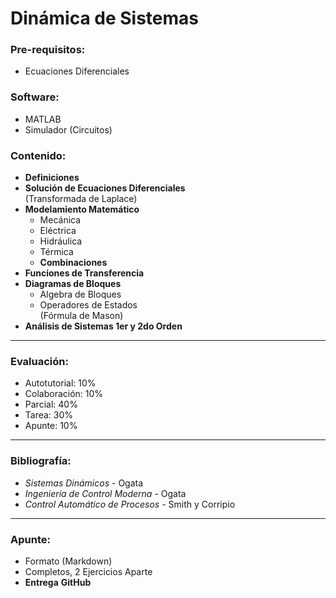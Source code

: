 # Dinámica de Sistemas

### Pre-requisitos:
- Ecuaciones Diferenciales

### Software:
- MATLAB
- Simulador (Circuitos)

### Contenido:
- **Definiciones**
- **Solución de Ecuaciones Diferenciales**  
  (Transformada de Laplace)
- **Modelamiento Matemático**  
  - Mecánica  
  - Eléctrica  
  - Hidráulica  
  - Térmica  
  - **Combinaciones**
- **Funciones de Transferencia**
- **Diagramas de Bloques**
  - Algebra de Bloques
  - Operadores de Estados  
    (Fórmula de Mason)
- **Análisis de Sistemas 1er y 2do Orden**

---

### Evaluación:
- Autotutorial: 10%
- Colaboración: 10%
- Parcial: 40%
- Tarea: 30%
- Apunte: 10%

---

### Bibliografía:
- *Sistemas Dinámicos* - Ogata
- *Ingeniería de Control Moderna* - Ogata
- *Control Automático de Procesos* - Smith y Corripio

---

### Apunte:
- Formato (Markdown)
- Completos, 2 Ejercicios Aparte
- **Entrega** **GitHub**  
  
